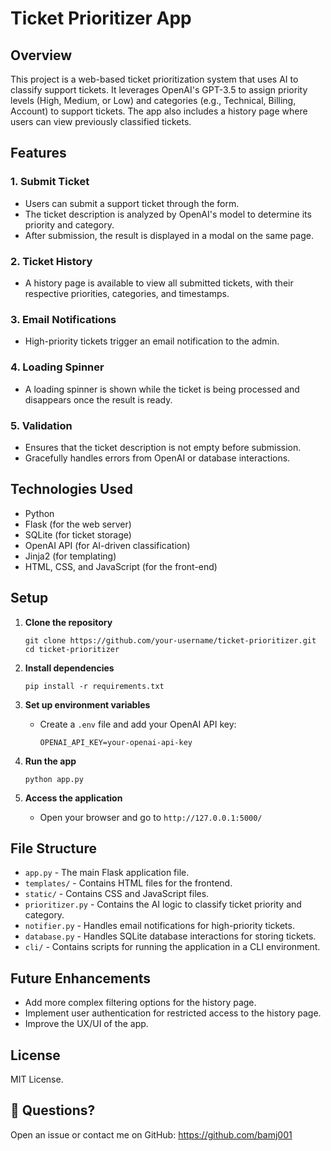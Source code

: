
# Ticket Prioritizer App

## Overview

This project is a web-based ticket prioritization system that uses AI to classify support tickets. It leverages OpenAI's GPT-3.5 to assign priority levels (High, Medium, or Low) and categories (e.g., Technical, Billing, Account) to support tickets. The app also includes a history page where users can view previously classified tickets.

## Features

### 1. **Submit Ticket**
- Users can submit a support ticket through the form.
- The ticket description is analyzed by OpenAI's model to determine its priority and category.
- After submission, the result is displayed in a modal on the same page.

### 2. **Ticket History**
- A history page is available to view all submitted tickets, with their respective priorities, categories, and timestamps.

### 3. **Email Notifications**
- High-priority tickets trigger an email notification to the admin.

### 4. **Loading Spinner**
- A loading spinner is shown while the ticket is being processed and disappears once the result is ready.

### 5. **Validation**
- Ensures that the ticket description is not empty before submission.
- Gracefully handles errors from OpenAI or database interactions.

## Technologies Used
- Python
- Flask (for the web server)
- SQLite (for ticket storage)
- OpenAI API (for AI-driven classification)
- Jinja2 (for templating)
- HTML, CSS, and JavaScript (for the front-end)

## Setup

1. **Clone the repository**
   ```
   git clone https://github.com/your-username/ticket-prioritizer.git
   cd ticket-prioritizer
   ```

2. **Install dependencies**
   ```
   pip install -r requirements.txt
   ```

3. **Set up environment variables**
   - Create a `.env` file and add your OpenAI API key:
     ```
     OPENAI_API_KEY=your-openai-api-key
     ```

4. **Run the app**
   ```
   python app.py
   ```

5. **Access the application**
   - Open your browser and go to `http://127.0.0.1:5000/`

## File Structure

- `app.py` - The main Flask application file.
- `templates/` - Contains HTML files for the frontend.
- `static/` - Contains CSS and JavaScript files.
- `prioritizer.py` - Contains the AI logic to classify ticket priority and category.
- `notifier.py` - Handles email notifications for high-priority tickets.
- `database.py` - Handles SQLite database interactions for storing tickets.
- `cli/` - Contains scripts for running the application in a CLI environment.

## Future Enhancements
- Add more complex filtering options for the history page.
- Implement user authentication for restricted access to the history page.
- Improve the UX/UI of the app.

## License
MIT License.


## 💬 Questions?

Open an issue or contact me on GitHub: https://github.com/bamj001
